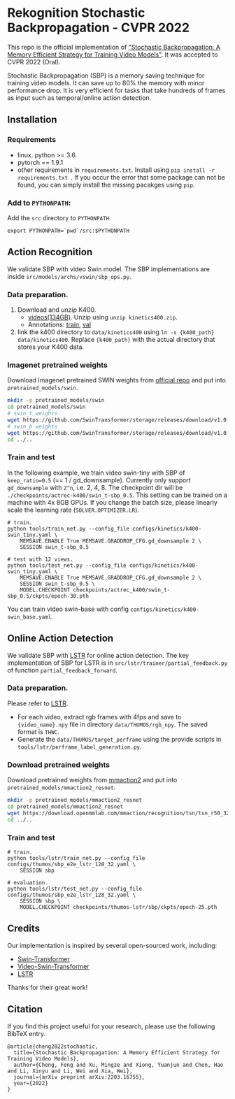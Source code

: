 # Rekognition Stochastic Backpropagation - CVPR 2022
This repo is the official implementation of ["Stochastic Backpropagation: A Memory Efficient Strategy for Training Video Models"](https://arxiv.org/abs/2203.16755).
It was accepted to CVPR 2022 (Oral).

Stochastic Backpropagation (SBP) is a memory saving technique for training video models. It can save up to 80% the memory with minor performance drop. It is very efficient for tasks that take hundreds of frames as input such as temporal/online action detection.

## Installation

### Requirements

-   linux. python \>= 3.6.
-   pytorch == 1.9.1
-   other requirements in `requirements.txt`. Install using `pip install -r requirements.txt `.
If you occur the error that some package can not be found, you can simply install the missing pacakges using `pip`.

### Add to `PYTHONPATH`:

Add the `src` directory to `PYTHONPATH`.
```
export PYTHONPATH=`pwd`/src:$PYTHONPATH
```

## Action Recognition

We validate SBP with video Swin model. The SBP implementations are inside `src/models/archs/vswin/sbp_ops.py`.

### Data preparation.
1. Download and *unzip* K400.
    - [videos(134GB)](https://yzaws-data-log.s3.amazonaws.com/data/Kinetics/kinetics400.zip). Unzip using `unzip kinetics400.zip`.
    - Annotations: [train](https://yzaws-data-log.s3.amazonaws.com/data/Kinetics/k400_train.txt), [val](https://yzaws-data-log.s3.amazonaws.com/data/Kinetics/k400_val.txt)
2. link the k400 directory to `data/kinetics400` using `ln -s {k400_path} data/kinetics400`. Replace `{k400_path}` with the actual directory that stores your K400 data.

### Imagenet pretrained weights
Download Imagenet pretrained SWIN weights from [official repo](https://github.com/microsoft/Swin-Transformer) and put into `pretrained_models/swin`.
```sh
mkdir -p pretrained_models/swin
cd pretrained_models/swin
# swin_t weights
wget https://github.com/SwinTransformer/storage/releases/download/v1.0.0/swin_tiny_patch4_window7_224.pth
# swin_b weights
wget https://github.com/SwinTransformer/storage/releases/download/v1.0.0/swin_base_patch4_window7_224_22k.pth
cd ../..
```

### Train and test

In the following example, we train video swin-tiny with SBP of `keep_ratio=0.5` (== 1 / gd_downsample). Currently only support `gd_downsample` with `2^n`, i.e. 2, 4, 8.
The checkpoint dir will be `./checkpoints/actrec-k400/swin_t-sbp_0.5`. This setting can be trained on a machine with 4x 8GB GPUs. If you change the batch size, please linearly scale the learning rate (`SOLVER.OPTIMIZER.LR`).

```
# train.
python tools/train_net.py --config_file configs/kinetics/k400-swin_tiny.yaml \
    MEMSAVE.ENABLE True MEMSAVE.GRADDROP_CFG.gd_downsample 2 \
    SESSION swin_t-sbp_0.5

# test with 12 views.
python tools/test_net.py --config_file configs/kinetics/k400-swin_tiny.yaml \
    MEMSAVE.ENABLE True MEMSAVE.GRADDROP_CFG.gd_downsample 2 \
    SESSION swin_t-sbp_0.5 \
    MODEL.CHECKPOINT checkpoints/actrec_k400/swin_t-sbp_0.5/ckpts/epoch-30.pth
```

You can train video swin-base with config `configs/kinetics/k400-swin_base.yaml`.

## Online Action Detection

We validate SBP with [LSTR](https://github.com/amazon-research/long-short-term-transformer) for online action detection.
The key implementation of SBP for LSTR is in `src/lstr/trainer/partial_feedback.py` of function `partial_feedback_forward`.

### Data preparation.
Please refer to [LSTR](https://github.com/amazon-research/long-short-term-transformer).
- For each video, extract rgb frames with 4fps and save to `{video_name}.npy` file in directory `data/THUMOS/rgb_npy`. The saved format is `THWC`.
- Generate the `data/THUMOS/target_perframe` using the provide scripts in `tools/lstr/perframe_label_generation.py`.

### Download pretrained weights
Download pretrained weights from [mmaction2](https://github.com/open-mmlab/mmaction2/blob/master/configs/recognition/tsn/README.md) and put into `pretrained_models/mmaction2_resnet`.

```sh
mkdir -p pretrained_models/mmaction2_resnet
cd pretrained_models/mmaction2_resnet
wget https://download.openmmlab.com/mmaction/recognition/tsn/tsn_r50_320p_1x1x8_100e_kinetics400_rgb/tsn_r50_320p_1x1x8_100e_kinetics400_rgb_20200702-ef80e3d7.pth
cd ../..
```

### Train and test

```
# train.
python tools/lstr/train_net.py --config_file configs/thumos/sbp_e2e_lstr_128_32.yaml \
    SESSION sbp

# evaluation.
python tools/lstr/test_net.py --config_file configs/thumos/sbp_e2e_lstr_128_32.yaml \
    SESSION sbp \
    MODEL.CHECKPOINT checkpoints/thumos-lstr/sbp/ckpts/epoch-25.pth
```

## Credits
Our implementation is inspired by several open-sourced work, including:
 - [Swin-Transformer](https://github.com/microsoft/Swin-Transformer)
 - [Video-Swin-Transformer](https://github.com/SwinTransformer/Video-Swin-Transformer)
 - [LSTR](https://github.com/amazon-research/long-short-term-transformer)

Thanks for their great work!

## Citation

If you find this project useful for your research, please use the
following BibTeX entry.

    @article{cheng2022stochastic,
      title={Stochastic Backpropagation: A Memory Efficient Strategy for Training Video Models},
      author={Cheng, Feng and Xu, Mingze and Xiong, Yuanjun and Chen, Hao and Li, Xinyu and Li, Wei and Xia, Wei},
      journal={arXiv preprint arXiv:2203.16755},
      year={2022}
    }
